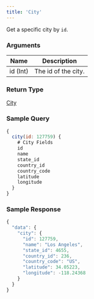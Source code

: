```yaml
---
title: 'City'
---
```


Get a specific city by `id`.

### Arguments

| Name     | Description         |
| -------- | ------------------- |
| id (Int) | The id of the city. |

### Return Type

[City](../objects/city.md)

### Sample Query

```js title="Find city by id"
{
  city(id: 127759) {
    # City Fields
    id
    name
    state_id
    country_id
    country_code
    latitude
    longitude
  }
}
```

### Sample Response

```js
{
  "data": {
    "city": {
      "id": 127759,
      "name": "Los Angeles",
      "state_id": 4655,
      "country_id": 236,
      "country_code": "US",
      "latitude": 34.05223,
      "longitude": -118.24368
    }
  }
}
```
